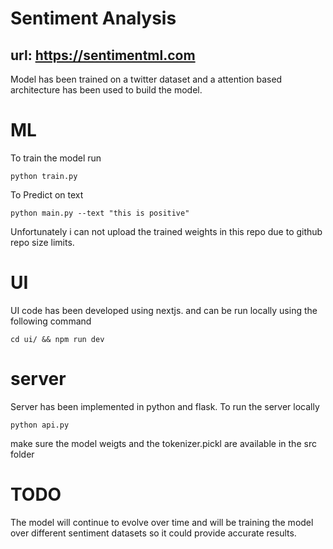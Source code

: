 # Sentiment Analysis

## url: https://sentimentml.com

Model has been trained on a twitter dataset and a attention based architecture has been used to build the model.

# ML

To train the model run

`python train.py`

To Predict on text

`python main.py --text "this is positive"`

Unfortunately i can not upload the trained weights in this repo due to github repo size limits.

# UI

UI code has been developed using nextjs. and can be run locally using the following command

`cd ui/ && npm run dev`

# server

Server has been implemented in python and flask. To run the server locally

`python api.py`

make sure the model weigts and the tokenizer.pickl are available in the src folder

# TODO

The model will continue to evolve over time and will be training the model over different sentiment datasets so it could provide accurate results.
